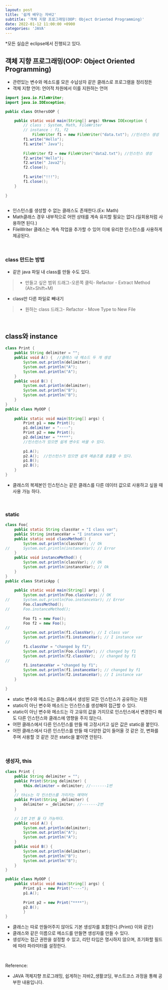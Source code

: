 ```yaml
---
layout: post
title: '쉽게 배우는 자바2'
subtitle: '객체 지향 프로그래밍(OOP: Object Oriented Programming)'
date: 2022-01-12 11:00:00 +0900
categories: 'JAVA'
---
```


*모든 실습은 eclipse에서 진행되고 있다.

## 객체 지향 프로그래밍(OOP: Object Oriented Programming)

-  관련있는 변수와 메소드를 모은 수납상자 같은 클래스로 프로그램을 정리정돈
- 객체 지향 언어: 언어적 차원에서 이를 지원하는 언어

```java
import java.io.FileWriter;
import java.io.IOException;

public class OthersOOP {

    public static void main(String[] args) throws IOException {
        // class : System, Math, FileWriter
        // instance : f1, f2
            FileWriter f1 = new FileWriter("data.txt"); //인스턴스 생성
        f1.write("Hello");
        f1.write(" Java");
         
        FileWriter f2 = new FileWriter("data2.txt"); //인스턴스 생성
        f2.write("Hello");
        f2.write(" Java2");
        f2.close();
         
        f1.write("!!!");
        f1.close();
    }
 
}
       
```
- 인스턴스를 생성할 수 없는 클래스도 존재한다.(Ex: Math)
- Math클래스 경우 내부적으로 어떤 상태를 계속 유지할 필요는 없다.(일회용처럼 사용하면 된다.)
- FileWriter 클래스는 계속 작업을 추가할 수 있어 이에 유리한 인스턴스를 사용하게 제공된다. 

<br>

### class 만드는 방법
- 같은 java 파일 내 class를 만들 수도 있다. 
> - 만들고 싶은 범위 드래그-오른쪽 클릭- Refactor - Extract Method (Alt+Shift+M)
- class만 다른 파일로 빼내기
> - 원하는 class 드래그- Refactor - Move Type to New File

<br>

## class와 instance

```java
class Print {
	public String delimiter = "";
	public void A() {  //클래스 내 메소드 두 개 생성
		System.out.println(delimiter);
		System.out.println("A");
		System.out.println("A");
	}
	public void B() {
		System.out.println(delimiter);
		System.out.println("B");
		System.out.println("B");
	}
}
public class MyOOP {
	
	public static void main(String[] args) {
		Print p1 = new Print();
		p1.delimiter = "----";
		Print p2 = new Print();
		p2.delimiter = "****";  
        //인스턴스가 있으면 쉽게 변수도 바꿀 수 있다.
		
		p1.A();
		p2.A();  //인스턴스가 있으면 쉽게 메솓즈를 호출할 수 있다. 
		p1.B();
		p2.B();	
	}	
}
```

- 클래스의 복제본인 인스턴스는 같은 클래스를 다른 데이터 값으로 사용하고 싶을 때 사용 가능 하다. 

<br>

### static
```java
class Foo{
    public static String classVar = "I class var";
    public String instanceVar = "I instance var";
    public static void classMethod() {
        System.out.println(classVar); // Ok
//      System.out.println(instanceVar); // Error
    }
    public void instanceMethod() {
        System.out.println(classVar); // Ok
        System.out.println(instanceVar); // Ok
    }
}
public class StaticApp {
 
    public static void main(String[] args) {
        System.out.println(Foo.classVar); // OK
//      System.out.println(Foo.instanceVar); // Error
        Foo.classMethod();
//      Foo.instanceMethod();
         
        Foo f1 = new Foo();
        Foo f2 = new Foo();
//      
        System.out.println(f1.classVar); // I class var
        System.out.println(f1.instanceVar); // I instance var
//      
        f1.classVar = "changed by f1";
        System.out.println(Foo.classVar); // changed by f1
        System.out.println(f2.classVar);  // changed by f1
//      
        f1.instanceVar = "changed by f1";
        System.out.println(f1.instanceVar); // changed by f1
        System.out.println(f2.instanceVar); // I instance var
    }
 
}
````

- static 변수와 메소드는 클래스에서 생성된 모든 인스턴스가 공유하는 자원
- static이 아닌 변수와 메소드는 인스턴스를 생성해야 접근할 수 있다.
- static이 아닌 변수와 메소드는 각 고유의 값을 가지므로 인스턴스에서 변경한다 해도 다른 인스턴스와 클래스에 영향을 주지 않는다.
- 어떤 클래스에서 다른 인스턴스를 만들 때 고정시키고 싶은 값은 static을 붙인다. 
- 어떤 클래스에서 다른 인스턴스를 만들 때 다양한 값이 들어올 것 같은 것, 변화를 주며 사용할 것 같은 것은 static을 붙이면 안된다. 

<br>

### 생성자, this
```java
class Print {
	public String delimiter = "";
	public Print(String delimiter) {
		this.delimiter = delimiter; //-------1번
	}
    // this는 각 인스턴스를 가리키는 예약어
    public Print(String _delimiter) {
		delimiter = _delimiter; //-------2번
	}
    
    // 1번 2번 둘 다 가능하다. 
	public void A() {
		System.out.println(delimiter);
		System.out.println("A");
		System.out.println("A");
	}
	public void B() {
		System.out.println(delimiter);
		System.out.println("B");
		System.out.println("B");
	}
}

public class MyOOP {
    public static void main(String[] args) {
        Print p1 = new Print("----");
        p1.A();
        
        Print p2 = new Print("****");
        p2.B();
        }
}
```

- 클래스는 따로 만들어주지 않아도 기본 생성자를 포함한다.(Print() 이와 같은)
- 클래스와 같은 이름으로 메소드를 만들면 생성자를 만들 수 있다.
- 생성자는 접근 권한을 설정할 수 있고, 리턴 타입은 명시하지 않으며, 초기화할 필드에 따라 파라미터를 설정한다. 

<br>

Reference:

- JAVA 객체지향 프로그래밍, 쉽게하는 자바2_생활코딩, 부스트코스 과정을 통해 공부한 내용입니다.